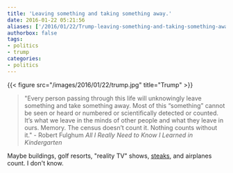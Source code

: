 ```yaml
---
title: 'Leaving something and taking something away.'
date: 2016-01-22 05:21:56
aliases: ['/2016/01/22/Trump-leaving-something-and-taking-something-away/']
authorbox: false
tags:
- politics
- trump
categories:
- politics
---
```

{{< figure src="/images/2016/01/22/trump.jpg" title="Trump" >}}

> "Every person passing through this life will unknowingly leave something and take something away. Most of this “something” cannot be seen or heard or numbered or scientifically detected or counted. It’s what we leave in the minds of other people and what they leave in ours. Memory. The census doesn’t count it. Nothing counts without it." - Robert Fulghum _All I Really Need to Know I Learned in Kindergarten_

Maybe buildings, golf resorts, "reality TV" shows, [steaks](https://www.youtube.com/watch?v=LyONt_ZH_aw), and airplanes count. I don't know.
